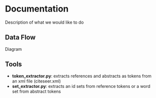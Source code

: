 Documentation
=============

Description of what we would like to do


Data Flow
---------
Diagram

Tools
-----

*	__token_extractor.py__: extracts references and abstracts as tokens from an xml file (citeseer.xml)
*	__set_extractor.py__: extracts an id sets from reference tokens or a word set from abstract tokens






